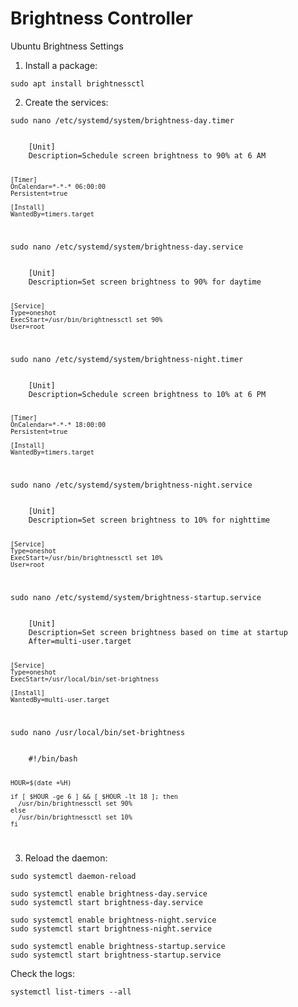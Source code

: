 # Brightness Controller
Ubuntu Brightness Settings

1. Install a package:

```
sudo apt install brightnessctl
```

2. Create the services:

```
sudo nano /etc/systemd/system/brightness-day.timer
```

<code>
	[Unit]
	Description=Schedule screen brightness to 90% at 6 AM

	[Timer]
	OnCalendar=*-*-* 06:00:00
	Persistent=true

	[Install]
	WantedBy=timers.target
</code>

```
sudo nano /etc/systemd/system/brightness-day.service
```

<code>
	[Unit]
	Description=Set screen brightness to 90% for daytime

	[Service]
	Type=oneshot
	ExecStart=/usr/bin/brightnessctl set 90%
	User=root
</code>

```
sudo nano /etc/systemd/system/brightness-night.timer
```

<code>
	[Unit]
	Description=Schedule screen brightness to 10% at 6 PM

	[Timer]
	OnCalendar=*-*-* 18:00:00
	Persistent=true

	[Install]
	WantedBy=timers.target
</code>

```
sudo nano /etc/systemd/system/brightness-night.service
```

<code>
	[Unit]
	Description=Set screen brightness to 10% for nighttime

	[Service]
	Type=oneshot
	ExecStart=/usr/bin/brightnessctl set 10%
	User=root
</code>

```
sudo nano /etc/systemd/system/brightness-startup.service
```

<code>
	[Unit]
	Description=Set screen brightness based on time at startup
	After=multi-user.target

	[Service]
	Type=oneshot
	ExecStart=/usr/local/bin/set-brightness

	[Install]
	WantedBy=multi-user.target
</code>

```
sudo nano /usr/local/bin/set-brightness
```

<code>
	#!/bin/bash

	HOUR=$(date +%H)

	if [ $HOUR -ge 6 ] && [ $HOUR -lt 18 ]; then
	  /usr/bin/brightnessctl set 90%
	else
	  /usr/bin/brightnessctl set 10%
	fi
</code>


3. Reload the daemon:

```
sudo systemctl daemon-reload
```

```
sudo systemctl enable brightness-day.service
sudo systemctl start brightness-day.service
```

```
sudo systemctl enable brightness-night.service
sudo systemctl start brightness-night.service
```

```
sudo systemctl enable brightness-startup.service
sudo systemctl start brightness-startup.service
```

Check the logs:

```
systemctl list-timers --all
```
